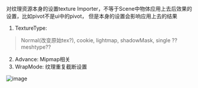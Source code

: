 对纹理资源本身的设置texture Importer，不等于Scene中物体应用上去后效果的设置，比如pivot不是ui中的pivot，
但是本身的设置会影响应用上去的结果  
1. TextureType:
  > Normal(改变原始tex?), cookie, lightmap, shadowMask, single ??
  > meshtype??
2. Advance: Mipmap相关
3. WrapMode: 纹理重复截断设置

![image](https://github.com/user-attachments/assets/b9c08f6e-46af-439d-8f3c-9380b993ed05)
